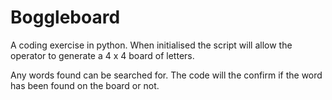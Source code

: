 # Boggleboard

A coding exercise in python. When initialised the script will allow the operator to generate a 4 x 4 board of letters.

Any words found can be searched for. The code will the confirm if the word has been found on the board or not.
